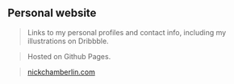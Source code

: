 ## Personal website
> Links to my personal profiles and
> contact info,
> including my illustrations on Dribbble.

> Hosted on Github Pages.

> [nickchamberlin.com](http://www.nickchamberlin.com)
